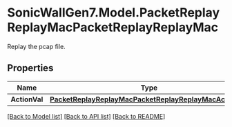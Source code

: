 # SonicWallGen7.Model.PacketReplayReplayMacPacketReplayReplayMac
Replay the pcap file.

## Properties

Name | Type | Description | Notes
------------ | ------------- | ------------- | -------------
**ActionVal** | [**PacketReplayReplayMacPacketReplayReplayMacActionVal**](PacketReplayReplayMacPacketReplayReplayMacActionVal.md) |  | [optional] 

[[Back to Model list]](../README.md#documentation-for-models) [[Back to API list]](../README.md#documentation-for-api-endpoints) [[Back to README]](../README.md)

